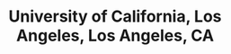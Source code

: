 ---
title: "University of California, Los Angeles, Los Angeles, CA"
project_id: 
date: 
conference_id: ""
presenters:
   - peter_bandettini
summary: "University of California, Los Angeles, Los Angeles, CA"
file: /assets/presentations/
filename: 
layout: presentation
---
